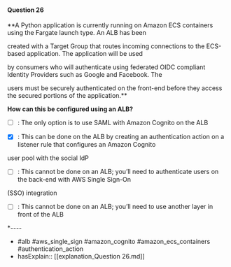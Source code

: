 #### Question  26

**A Python application is currently running on Amazon ECS containers using the Fargate launch type. An ALB has been

created with a Target Group that routes incoming connections to the ECS-based application. The application will be used

by consumers who will authenticate using federated OIDC compliant Identity Providers such as Google and Facebook. The

users must be securely authenticated on the front-end before they access the secured portions of the application.**

**How can this be configured using an ALB?**

- [ ] :  The only option is to use SAML with Amazon Cognito on the ALB

- [x] :  This can be done on the ALB by creating an authentication action on a listener rule that configures an Amazon Cognito

user pool with the social IdP

- [ ] :  This cannot be done on an ALB; you’ll need to authenticate users on the back-end with AWS Single Sign-On

(SSO) integration

- [ ] :  This cannot be done on an ALB; you’ll need to use another layer in front of the ALB

*----

- #alb #aws_single_sign #amazon_cognito #amazon_ecs_containers #authentication_action
- hasExplain:: [[explanation_Question  26.md]]
